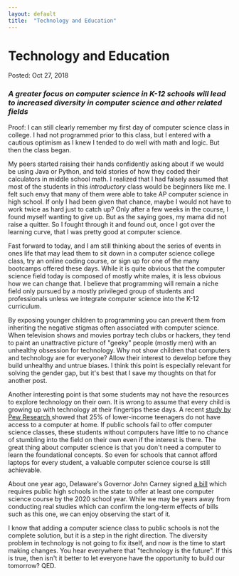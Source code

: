 ```yaml
---
layout: default
title:  "Technology and Education"
---
```

<h1>Technology and Education</h1>
<span class="post-meta">Posted: Oct 27, 2018</span>
<h3><i>A greater focus on computer science in K-12 schools will lead to increased diversity in computer science and other related fields</i></h3>

Proof:
I can still clearly remember my first day of computer science class in college. I had not programmed prior to this class, but I entered with a cautious optimism as I knew I tended to do well with math and logic. But then the class began.

 My peers started raising their hands confidently asking about if we would be using Java or Python, and told stories of how they coded their calculators in middle school math. I realized that I had falsely assumed that most of the students in this <i>introductory</i> class would be beginners like me. I felt such envy that many of them were able to take AP computer science in high school. If only I had been given that chance, maybe I would not have to work twice as hard just to catch up? Only after a few weeks in the course, I found myself wanting to give up. But as the saying goes, my mama did not raise a quitter. So I fought through it and found out, once I got over the learning curve, that I was pretty good at computer science.

Fast forward to today, and I am still thinking about the series of events in ones life that may lead them to sit down in a computer science college class, try an online coding course, or sign up for one of the many bootcamps offered these days. While it is quite obvious that the computer science field today is composed of mostly white males, it is less obvious how we can change that. I believe that programming will remain a niche field only pursued by a mostly privileged group of students and professionals unless we integrate computer science into the K-12 curriculum.

By exposing younger children to programming you can prevent them from inheriting the negative stigmas often associated with computer science. When television shows and movies portray tech clubs or hackers, they tend to paint an unattractive picture of "geeky" people (mostly men) with an unhealthy obsession for technology. Why not show children that computers and technology are for everyone? Allow their interest to develop before they build unhealthy and untrue biases. I think this point is especially relevant for solving the gender gap, but it's best that I save my thoughts on that for another post.

Another interesting point is that some students may not have the resources to explore technology on their own. It is wrong to assume that every child is growing up with technology at their fingertips these days. A recent <a class="link-inside-post" href="http://www.pewresearch.org/fact-tank/2018/10/26/nearly-one-in-five-teens-cant-always-finish-their-homework-because-of-the-digital-divide/">study by Pew Research </a> showed that 25% of lower-income teenagers do not have access to a computer at home. If public schools fail to offer computer science classes, these students without computers have little to no chance of stumbling into the field on their own even if the interest is there. The great thing about computer science is that you don't need a computer to learn the foundational concepts. So even for schools that cannot afford laptops for every student, a valuable computer science course is still achievable.

About one year ago, Delaware's Governor John Carney signed <a class="link-inside-post" href="http://legis.delaware.gov/BillDetail?LegislationId=25346">a bill</a> which requires public high schools in the state to offer at least one computer science course by the 2020 school year. While we may be years away from conducting real studies which can confirm the long-term effects of bills such as this one, we can enjoy observing the start of it.

I know that adding a computer science class to public schools is not the complete solution, but it is a step in the right direction. The diversity problem in technology is not going to fix itself, and now is the time to start making changes. You hear everywhere that "technology is the future". If this is true, then isn't it better to let everyone have the opportunity to build our tomorrow? QED.
